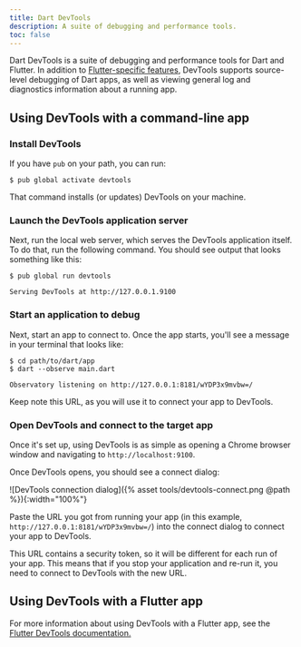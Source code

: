 ```yaml
---
title: Dart DevTools
description: A suite of debugging and performance tools.
toc: false
---
```


Dart DevTools is a suite of debugging and performance tools for Dart and
Flutter. In addition to [Flutter-specific features][Flutter DevTools documentation.],
DevTools supports source-level debugging of Dart apps, as well as viewing
general log and diagnostics information about a running app.

## Using DevTools with a command-line app

### Install DevTools

If you have `pub` on your path, you can run:

```terminal
$ pub global activate devtools
```

That command installs (or updates) DevTools on your machine.

### Launch the DevTools application server

Next, run the local web server, which serves the DevTools application itself. To
do that, run the following command. You should see output that looks something
like this:

```terminal
$ pub global run devtools

Serving DevTools at http://127.0.0.1.9100
```

### Start an application to debug

Next, start an app to connect to. Once the app starts, you'll see a message in
your terminal that looks like:

```terminal
$ cd path/to/dart/app
$ dart --observe main.dart

Observatory listening on http://127.0.0.1:8181/wYDP3x9mvbw=/
```

Keep note this URL, as you will use it to connect your app to DevTools.

### Open DevTools and connect to the target app

Once it's set up, using DevTools is as simple as opening a Chrome browser window
and navigating to `http://localhost:9100`.

Once DevTools opens, you should see a connect dialog:

![DevTools connection dialog]({% asset tools/devtools-connect.png @path %}){:width="100%"}

Paste the URL you got from running your app (in this example,
`http://127.0.0.1:8181/wYDP3x9mvbw=/`) into the connect dialog to connect your
app to DevTools.

This URL contains a security token, so it will be different for each run of your
app. This means that if you stop your application and re-run it, you need to
connect to DevTools with the new URL.


## Using DevTools with a Flutter app

For more information about using DevTools with a Flutter app, see the [Flutter
DevTools documentation.][]

[Flutter DevTools documentation.]: https://flutter.dev/docs/development/tools/devtools/overview
